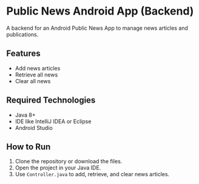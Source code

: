 # Public News Android App (Backend)

A backend for an Android Public News App to manage news articles and publications.

## Features
- Add news articles
- Retrieve all news
- Clear all news

## Required Technologies
- Java 8+
- IDE like IntelliJ IDEA or Eclipse
- Android Studio 

## How to Run
1. Clone the repository or download the files.
2. Open the project in your Java IDE.
3. Use `Controller.java` to add, retrieve, and clear news articles.
